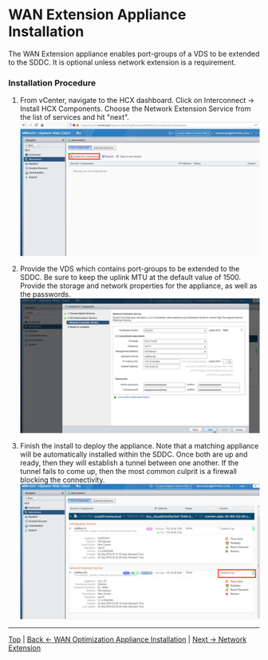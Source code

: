 # WAN Extension Appliance Installation
The WAN Extension appliance enables port-groups of a VDS to be extended to the SDDC. It is optional unless network extension is a requirement.



### Installation Procedure
1. From vCenter, navigate to the HCX dashboard. Click on Interconnect -> Install HCX Components. Choose the Network Extension Service from the list of services and hit "next".
![step01.png](./illustrations/ixInstall/step01.png "Step 1")

2. Provide the VDS which contains port-groups to be extended to the SDDC. Be sure to keep the uplink MTU at the default value of 1500. Provide the storage and network properties for the appliance, as well as the passwords.
![step02.png](./illustrations/l2cInstall/step02.png "Step 2")

3. Finish the install to deploy the appliance. Note that a matching appliance will be automatically installed within the SDDC. Once both are up and ready, then they will establish a tunnel between one another. If the tunnel fails to come up, then the most common culprit is a firewall blocking the connectivity.
![step03.png](./illustrations/l2cInstall/step03.png "Step 3")


---
[Top](./README.md) | [Back <- WAN Optimization Appliance Installation](./05_wanOptInstallation.md) | [Next -> Network Extension](./07_networkExtension.md)
